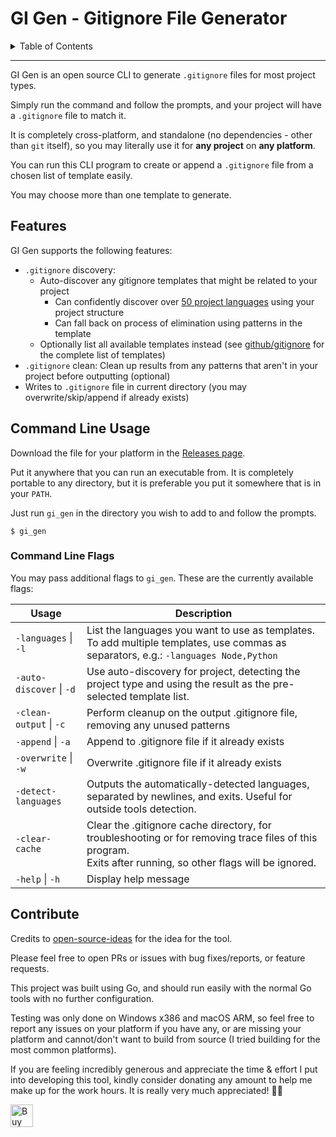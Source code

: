 <h1>GI Gen - Gitignore File Generator</h1>

<details>
<summary>Table of Contents</summary>

- [Features](#features)
- [Command Line Usage](#command-line-usage)
  - [Command Line Flags](#command-line-flags)
- [Contribute](#contribute)

</details>

<hr />

GI Gen is an open source CLI to generate `.gitignore` files for most project types.

Simply run the command and follow the prompts, and your project will have a `.gitignore` file to
match it.

It is completely cross-platform, and standalone (no dependencies - other than `git` itself), so you
may literally use it for **any project** on **any platform**.

You can run this CLI program to create or append a `.gitignore` file from a chosen list of template
easily.

You may choose more than one template to generate.

## Features

GI Gen supports the following features:

- `.gitignore` discovery:
  - Auto-discover any gitignore templates that might be related to your project
    - Can confidently discover over
      [50 project languages](https://github.com/chenasraf/gi_gen/issues/2) using your project
      structure
    - Can fall back on process of elimination using patterns in the template
  - Optionally list all available templates instead (see [github/gitignore][gh-gi] for the complete
    list of templates)
- `.gitignore` clean: Clean up results from any patterns that aren't in your project before
  outputting (optional)
- Writes to `.gitignore` file in current directory (you may overwrite/skip/append if already exists)

## Command Line Usage

Download the file for your platform in the [Releases page][releases].

Put it anywhere that you can run an executable from. It is completely portable to any directory, but
it is preferable you put it somewhere that is in your `PATH`.

Just run `gi_gen` in the directory you wish to add to and follow the prompts.

```shell
$ gi_gen
```

### Command Line Flags

You may pass additional flags to `gi_gen`. These are the currently available flags:

| Usage                    | Description                                                                                                                                                      |
| ------------------------ | ---------------------------------------------------------------------------------------------------------------------------------------------------------------- |
| `-languages` \| `-l`     | List the languages you want to use as templates.<br />To add multiple templates, use commas as separators, e.g.: `-languages Node,Python`                        |
| `-auto-discover` \| `-d` | Use auto-discovery for project, detecting the project type and using the result as the pre-selected template list.                                               |
| `-clean-output` \| `-c`  | Perform cleanup on the output .gitignore file, removing any unused patterns                                                                                      |
| `-append` \| `-a`        | Append to .gitignore file if it already exists                                                                                                                   |
| `-overwrite` \| `-w`     | Overwrite .gitignore file if it already exists                                                                                                                   |
| `-detect-languages`      | Outputs the automatically-detected languages, separated by newlines, and exits. Useful for outside tools detection.                                              |
| `-clear-cache`           | Clear the .gitignore cache directory, for troubleshooting or for removing trace files of this program.<br />Exits after running, so other flags will be ignored. |
| `-help` \| `-h`          | Display help message                                                                                                                                             |

## Contribute

Credits to [open-source-ideas][osi] for the idea for the tool.

Please feel free to open PRs or issues with bug fixes/reports, or feature requests.

This project was built using Go, and should run easily with the normal Go tools with no further
configuration.

Testing was only done on Windows x386 and macOS ARM, so feel free to report any issues on your
platform if you have any, or are missing your platform and cannot/don't want to build from source (I
tried building for the most common platforms).

If you are feeling incredibly generous and appreciate the time &amp; effort I put into developing
this tool, kindly consider donating any amount to help me make up for the work hours. It is really
very much appreciated! 🙏🏼

<a href='https://ko-fi.com/casraf' target='_blank'>
  <img height='36' style='border:0px;height:36px;'
    src='https://cdn.ko-fi.com/cdn/kofi1.png?v=3'
    alt='Buy Me a Coffee at ko-fi.com' />
</a>

[releases]: https://github.com/chenasraf/gi_gen/releases/latest
[osi]: https://github.com/open-source-ideas/ideas/issues/296
[gh-gi]: https://github.com/github/gitignore

